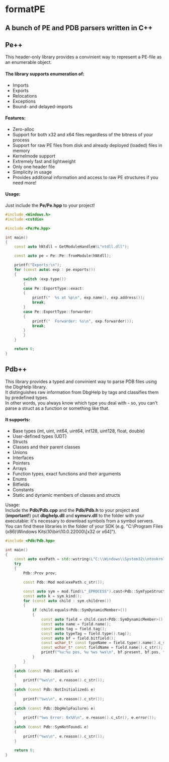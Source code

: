 # format**PE**
## A bunch of PE and PDB parsers written in C++
## **Pe++**
This header-only library provides a convinient way to represent a PE-file as an enumerable object.  
#### The library supports enumeration of:
* Imports
* Exports
* Relocations
* Exceptions
* Bound- and delayed-imports

#### Features:
* Zero-alloc
* Support for both x32 and x64 files regardless of the bitness of your process
* Support for raw PE files from disk and already deployed (loaded) files in memory
* Kernelmode support
* Extremely fast and lightweight
* Only one header file
* Simplicity in usage
* Provides additional information and access to raw PE structures if you need more!

#### Usage:
Just include the **Pe/Pe.hpp** to your project!
```cpp
#include <Windows.h>
#include <cstdio>

#include <Pe/Pe.hpp>

int main()
{
    const auto hNtdll = GetModuleHandleW(L"ntdll.dll");

    const auto pe = Pe::Pe::fromModule(hNtdll);

    printf("Exports:\n");
    for (const auto& exp : pe.exports())
    {
        switch (exp.type())
        {
        case Pe::ExportType::exact:
        {
            printf("  %s at %p\n", exp.name(), exp.address());
            break;
        }
        case Pe::ExportType::forwarder:
        {
            printf("  Forwarder: %s\n", exp.forwarder());
            break;
        }
        }
    }

    return 0;
}
```

## **Pdb++**
This library provides a typed and convinient way to parse PDB files using the DbgHelp library.  
It distinguishes raw information from DbgHelp by tags and classifies them by predefined types.  
In other words, you always know which type you deal with - so, you can't parse a struct as a function or something like that.  
#### It supports:
* Base types (int, uint, int64, uint64, int128, uint128, float, double)
* User-defined types (UDT)
* Structs
* Classes and their parent classes
* Unions
* Interfaces
* Pointers
* Arrays
* Function types, exact functions and their arguments
* Enums
* Bitfields
* Constants
* Static and dynamic members of classes and structs

Usage:  
Include the **Pdb/Pdb.cpp** and the **Pdb/Pdb.h** to your project and (**important!**) put **dbghelp.dll** and **symsrv.dll** to the folder with your executable: it's necessary to download symbols from a symbol servers.  
You can find these libraries in the folder of your SDK (e.g. "C:\Program Files (x86)\Windows Kits\10\bin\10.0.22000\\[x32 or x64]").
```cpp
#include <Pdb/Pdb.hpp>

int main()
{
    const auto exePath = std::wstring(L"C:\\Windows\\System32\\ntoskrnl.exe");
    try
    {
        Pdb::Prov prov;

        const Pdb::Mod mod(exePath.c_str());

        const auto sym = mod.find(L"_EPROCESS").cast<Pdb::SymTypeStruct>();
        const auto k = sym.kind();
        for (const auto child : sym.children())
        {
            if (child.equals<Pdb::SymDynamicMember>())
            {
                const auto field = child.cast<Pdb::SymDynamicMember>();
                const auto name = field.name();
                const auto tag = field.tag();
                const auto typeTag = field.type().tag();
                const auto bf = field.bitfield();
                const wchar_t* const typeName = field.type().name().c_str();
                const wchar_t* const fieldName = field.name().c_str();
                printf("%u:%u pos, %u %ws %ws\n", bf.present, bf.pos, field.offset(), typeName, fieldName);
            }
        }
    }
    catch (const Pdb::BadCast& e)
    {
        printf("%ws\n", e.reason().c_str());
    }
    catch (const Pdb::NotInitialized& e)
    {
        printf("%ws\n", e.reason().c_str());
    }
    catch (const Pdb::DbgHelpFailure& e)
    {
        printf("%ws Error: 0x%X\n", e.reason().c_str(), e.error());
    }
    catch (const Pdb::SymNotFound& e)
    {
        printf("%ws\n", e.reason().c_str());
    }

    return 0;
}
```